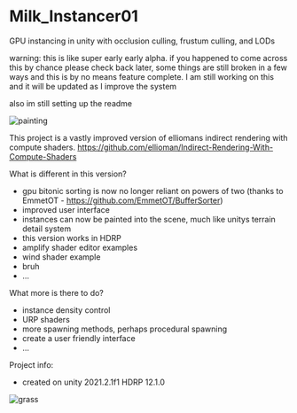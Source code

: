 # Milk_Instancer01
 GPU instancing in unity with occlusion culling, frustum culling, and LODs
 
 warning: this is like super early early alpha. if you happened to come across this by chance please check back later, some things are still broken in a few ways and this is by no means feature complete. I am still working on this and it will be updated as I improve the system
 
 also im still setting up the readme
 
 ![painting](https://user-images.githubusercontent.com/59656122/142706154-95b0bfae-0f23-4017-a5f3-46206b04b22f.gif)

 
 This project is a vastly improved version of elliomans indirect rendering with compute shaders. https://github.com/ellioman/Indirect-Rendering-With-Compute-Shaders
 
 What is different in this version?
  - gpu bitonic sorting is now no longer reliant on powers of two (thanks to EmmetOT - https://github.com/EmmetOT/BufferSorter)
  - improved user interface
  - instances can now be painted into the scene, much like unitys terrain detail system
  - this version works in HDRP
  - amplify shader editor examples
  - wind shader example
  - bruh
  - ...

 What more is there to do?
  - instance density control
  - URP shaders
  - more spawning methods, perhaps procedural spawning
  - create a user friendly interface
  - ...

 Project info:
  - created on unity 2021.2.1f1 HDRP 12.1.0
 
![grass](https://user-images.githubusercontent.com/59656122/142703484-4bb21330-5e90-4cea-a69a-ff53977d595f.gif)
